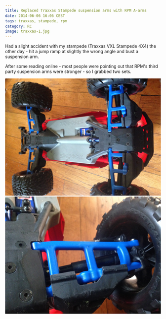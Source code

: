 ```yaml
---
title: Replaced Traxxas Stampede suspension arms with RPM A-arms
date: 2014-06-06 16:06 CEST
tags: traxxas, stampede, rpm
category: RC
image: traxxas-1.jpg
---
```


Had a slight accident with my stampede (Traxxas VXL Stampede 4X4) the other day - hit a jump ramp at slightly the wrong angle and bust a suspension arm.

After some reading online - most people were pointing out that RPM's third party suspension arms were stronger - so I grabbed two sets.

![All four arms mounted](traxxas-1.jpg 'All four arms mounted')
![Close-up of one arm](traxxas-2.jpg 'Close-up of one arm')
